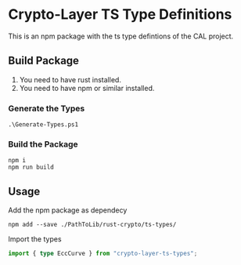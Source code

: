 # Crypto-Layer TS Type Definitions

This is an npm package with the ts type defintions of the CAL project.


## Build Package

1. You need to have rust installed.
2. You need to have npm or similar installed.


### Generate the Types

```
.\Generate-Types.ps1
```


### Build the Package

```
npm i
npm run build
```


## Usage

Add the npm package as dependecy
```
npm add --save ./PathToLib/rust-crypto/ts-types/
```

Import the types
```ts
import { type EccCurve } from "crypto-layer-ts-types";
```